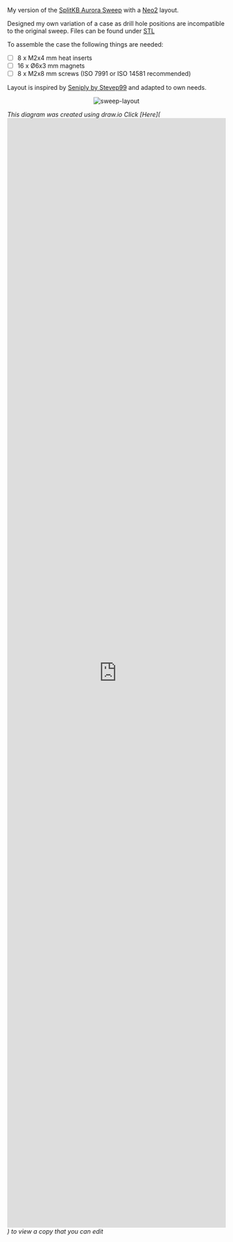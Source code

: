 My version of the [SplitKB Aurora Sweep](https://splitkb.com/products/aurora-sweep-pcb-kit) with a [Neo2](https://www.neo-layout.org/) layout.

Designed my own variation of a case as drill hole positions are incompatible to the original sweep. Files can be found under [STL](https://github.com/hoyohayo/zmk-config/STL)

To assemble the case the following things are needed:

- [ ] 8 x M2x4 mm heat inserts
- [ ] 16 x Ø6x3 mm magnets
- [ ] 8 x M2x8 mm screws (ISO 7991 or ISO 14581 recommended)

Layout is inspired by [Seniply by Stevep99](https://stevep99.github.io/seniply/) and adapted to own needs.

<div align="center">
  
  ![sweep-layout](https://raw.githubusercontent.com/hoyohayo/zmk-config/master/Layout/Sweepd_Neo2.svg)

</div>

*This diagram was created using draw.io*
*Click [Here](<iframe frameborder="0" style="width:100%;height:2550px;" src="https://viewer.diagrams.net/?tags=%7B%7D&highlight=0000ff&edit=_blank&layers=1&nav=1&title=#R7V1dd9pGt%2F4t54J10nctZ41G35eATdqTpM2p075tb7pkkG0aQBRwE78X57cfCSQhzd4jgZHYwjO%2BSGwhCdCzZ88z%2B%2BOZnjmcf3u3CpaPH6NJOOtxNvnWM697nBuu7cX%2FJUee0yOGZe%2BOPKymk%2FTY%2FsDt9D9hepClR5%2Bmk3BdOnETRbPNdFk%2BOI4Wi3C8KR0LVqvoa%2Fm0%2B2hWftdl8JC%2BI9sfuB0HsxCc9u%2FpZPO4O%2Bpxd3%2F8%2B3D68Ji9s%2BH4u1fmQXZyeuP1YzCJvhYOmTc9c7iKos3ut%2Fm3YThLnl72XHbXjSSv5h9sFS42h1zw908%2Fuez9Orq%2Be3r%2FGA5u%2Fo7%2BeHeV3uWfYPaUfuHf0k%2B7ec4ewdfH6Sa8XQbj5O%2BvMc49c%2FC4mc%2Fiv4z412C93D34%2B%2Bm3MH6vwX202KRAGm769yiYT2eJDfwaribBIshOS9%2FFSP8eRrNotX1Xsz8a%2BMPt5dPZrHDc9MwbKzm%2Bip4Wk%2BQNt1fDp5F9tXC1Cb8VDqVP510YzcPN6jk%2BJXvVTpHKbNVMQf66B95KT3ksYJ4dC1JTe8jvvEcj%2FiUF5AhwOADnV3XB8QVwDE4LjgnA%2BaAsONwsg%2BMTDxwLYDNUFxu3YwPHBuD8W1lwTEMAJyMLVOA4AJxflAUH8AGX2K25AJwf1AVH5AM2sVvzADh9ZcER%2BQA5k%2FYBODfqgiMSAuqRk82BBXR%2BUhYdwAgcYkZgwBBBb2j2fHUZtcgLYmJADBEMFGwhctSFSGQHPrWPg%2BGCBCLPUhYiwBGo2bUBowaf1EVHJAnkAwiGDf5QFh2RJHBGTBK45QEwwslDmD21aLV5jB6iRTC72R8Vnsv%2BnA9RtEwP%2FhVuNs8pRMHTJioDGn6bbn6Lf2fp778Xjl9%2FK7xw%2FZz9sYi%2F7m%2FFP5Jr2Fs7%2B3N%2F2fav7Loqy0gNyIKW4fumOYqf62C9WUVfwqLNGMzhbpU1rKOn1TisGhHp9L4JVg%2FhptKxpbAniFSa1yqcBZvpP2Hpg2DGsr20v1oFz4UTltF0sVkX7vwpOVCYlLlgtZ6QsKo53zFtwVB3n2BvtvlXOciS3xv3735bfvnouu7g8%2BCHv%2F5cjZ%2BvspUqkSHvDPEgU8ZsDzFRYHrD%2BIcxaKz58WZNEn%2FKfisWCUzIK1uQKTrA3QdNLxJ84HHGVPk8inGHb5uTp61VtIkfSrRIXrdPmMbK01UQzyLcxizGGTGGWcz99qcV%2BiHwd245Z5vgcIOlnd8u3C242i1gz6O4GOTObJPAsgwWJTNz%2Fn5KCkS2qFzdpzj2e8nU6ATzxFOkJ6zDhyiMjz9Nkwc4j%2F6aimf0kiwouC5YLmfJdeMt5Edduohig627MrmYbT%2F9emuVyWfn%2FvLb9gUnv7%2FzkP4%2Fy76t%2FDEccqMb3vPcXt%2FN7hgDtbtp%2BY3iw7tHnh1mYJyf4J1NYUCadVSyU4uMzOdlPtixaBcZBkyxvD8ZrUtdAlpuGR3yzLEBcyzfK4uObQjoUBddZNZRQOeduujYZXSoy5U4TLGM1AXH79rQgdmV%2F1UWHUcgBeSZfQ4TK7fKogNIAXXymMOcyo%2FKogNIAXXhBYc5lZ%2FVRcfummeDwcPP6qIjsgLysQNjONfKogNYAXUun8NQwUBZdERWQJ8thqGCj8qiA1gBdaWFCUMFPYX7ZwAvoPZtJowWvFUXHZEXkI8eGC34H2XREXkBeaUsz7rPu5%2FH3Vcq7YuTfi%2B%2B1milkuMzZ%2BT3kLywO2JsW8MktYfa%2FK%2BZxmgOqFRK4WkuAXzaYEaCS8vxycO5kCG8ElOEFzW%2BLbESnjpFmNeJ6PF9zvFtXer4huHJ2%2Bd5Vhtwt8rKAgxgVKcM%2BQZrtoy7wAg5Bitjzk1%2FBA2hvZotS6Bi56zZwtGF4c0c2gzZGKmwUAtyty8EEQDfP65kENbAf8AYdSE0tf67AZBM5r21SzA5kJLl4jtFmMzWYIJxztPH26XOqGJvmZVFB8gGEYxzcnXREcpSTd8kRgfGOU1l0RE7ykyXeuzAOKfC%2FX5ux8aOBeOcMDigCjpiR5nFDGJ0kLbzrLR4hjI0VaACFMEmdnMWDHn2FB5KIkmwTGpHB6NYb5RFRyQJ5ATbgjGInquudxNpAv3oQaIItrr4AKJgURMFGD7IiQIeylEFKkAUfGpXh%2FW9qbsiAkTBpXZ1MJrwnbLoAKJATrNhNKHnXquLj0gUqEePDeMJPVtdfABR8IiJArdhWkFr1JiO0fc5qlGTvyK1htrMcPbI6zPDXsoNiDVqBKdiO0bR7upO941mFWoqn2mxW3DRaFHKSQlqSbpZ8DsOC%2FztbYHV8WvX2epNtC4qYnPqajTPJ%2FVIL6pWadwnIVaTz0rAOq5dNnD5aT6JH%2BiTuOd1wicJyzjb45U%2BSVQt5w3LZlU%2B1LpKGt6kn2qwdk7mpyYeYzGxxBTcbMasVvyUKLxhZyEoMmYLA8jqSsuK3TTkmTIbBpChhp0q6IjdNORZZhuGj6GUmDLoCL005BUaNgweQ0qmDDp%2B18YOjBefLs91qeiIvTTkiUsbRovTf5XEB%2FAC6sSYjcSLTYV1hQRmQJ5YdmC8%2BL%2FVRcfumHdzsPozdXPJIjegHz0w4PAvZdEB3IA6V%2Bkg251Y6nI3wA2oc2EOjBn8l7LoAGZAnUl20Ma1XOFYVZhEikDu5GDw4EpddESCQD6IsGIzdZc%2FgCJQFwM6SPjgVHBerbACeQrIQYIJTaLVYMnB7kdAaxEt4tORGpftT%2FLKYzCJvvZ2Wev1l3Azfkz%2FKIP7MAvW6%2FSVSbB%2BbLODnrxAwYUhCtBBf%2Fs8N%2Bg66F8kh5AZT9WWNg3ACXvtTQs63fM22xsM2ZJofXr10KU6WrFG3slqhOg2Q8Z4i6roCBVbjkM8DRqsBdZyqeiIFfKOTT52WmApF4uO27Wxg%2Bzzriw6YnW8Q71cNrB93tXalMyr2kts2Ovb0k3DiIy4bKz393eeM8bI78T177Ct%2FUwW26FzDlrlmtRTQ7aLjDZvzLz9657vaPN%2BKS91GfnciiTctHnn3lvYCVKb93HEnnxRbCAiGdq8c%2B897A24Nu%2BXrow64L2RjZj6s9M3Cn992InrJtcgXzeh%2BiMquSZW55r%2B0zXfRL36B8sjl3yCVX5L8lor%2FqatuGYVRJ2kNpAdwrUVl614rK24erHTgVAVlsVQyoqzxc7uha%2FpU09esrZ0E7fv%2FnVvcKPNu2axQ%2B6kka3oFTPvWif9j7bimmWfTb3s41i67ER02pHgeVk9XBnCUnVcqeytWA9XKptrwneJBNP3qVHHskjNoX7RNauibIlHvdmfwWFS5FPwUBSlkU01e2dtWBJn%2FcunRr2xdUFIi%2B1M9MULHOYHvo%2Fv3ShCdWWpXUJIbGmiL%2F7h8s241GB9Jq9KUDo939Ckr7rhi76%2BkCPF04uJul7G75yXUT2MXe1l3F6%2Fr71MdWMcfbEDh1Hs5mjr9Y%2BatnYmd8xVj%2FTWkiKm3VU1s6cvXsnyJdqIZUZsaiOuYfbkc66pevdDrRFzbcTVq58OeGIsOv36jRjLD4OcmyMz7%2FQBJecfQqzlN0q7hIptFLublt9IDx983UVfd2HKeygOtQ7Dja2DM4lxLqLVPJjJbfB1DtLjK9aVehovsjCZ8yl6mYOcj%2BRsRX0SiBCQlxmYyje%2BVPJSweT1xIpFCMgrvkws96cqOnbnaA%2FWwKIqOuKajn7sNJrRSh6eVT0DZKdsLxtiF1dPA%2FXXV84FxcvR%2BYDJ%2BM%2BWUz7r2aBmmUXeamSq3qSRh9qOK2%2F3nN6gNQmSV6ucSV6FyLM1RAGdM27ymP3%2Be%2BH3mi0ejd6lbztrmGlilWLf2RO9I0wJN7y7a5Naq13a3lVUT6WvFs%2FuXCwX%2Bwa7%2BlsRRhVxK%2BMTcMa4jY6%2BEWNYS3%2B7wqgOh6zkvMKosflQuukX7cV7Fkft%2B6Y5wh21z5yRf5qjztZX9ZvxZshTbxAutIsa9jn2%2FM6fU5USc39cbO69a5AbSluBpN0%2FR7ipQ6aTgLHtcWCDpsvYcNiMW3KFJjNMrfnME4hcW2Qy%2FScDeBjN76LdAkXYbblgDoXzkVu8yRcuu3%2Fn0XeH300wr%2Fhpb8oWVUYtbT1DutGC2fQhYSjjGMMwPj5IsJuOg1k%2FfWE%2BnUy2fhcz4fI02piZmgh3zRxfcZblDVigLTS8mcwCFuhyZFZ02rJAW14Xg1hU7nNuY9i%2BJF%2FsYzSZ3k%2FD1Rr3TAeaZzk%2BUD42zQ6MVtE8fsdZeJ%2B46%2B3afJWvrPM3miJvLkmJNfCZ%2Bh8%2B74IHP93u%2Fr%2F9%2FodRemj4%2BecPu99%2B3p528kdsfBxuH2VnR%2BFo5DHWUKepweqjBgbGR%2F3WfL%2FNkZEnEtTFJCYb2wc8Th7udHz0YqHqweZEM%2F%2FjMKK5J7W8yGpzIouyWoFliBN9Pdr1ZDNzZvVRgUwMuZZsFuzDRswjO3YcJwWk02Dl5ZLHBbPbfff0qr3lgRtZAnu1Re6yezTgRsey5LyHIU%2BkszOQZBsW8Iwy41Av8i%2BKjPnkkX8bFjOMoFNTBh%2BB7PnkuUYbLjJHMHitCj6iMJRPnqm34XJwZKmLj9u58QNz9SNbWXxEzR6fvJgO25WYCh0JCmXeOwnvg6e8PBRDs3XWEFNPareHbFas7KASSYPBOLXXQ3crVhQekTMYzCAfPbq8T0oZujB6OrTdX1fnJJFJGMykphLIzqgjR9lxJfZN0FM9F%2BYtRq6y%2BIgtAfRLpSyLVcTHUxcfoSmAPtTgIqFUWCCjDD5%2B58YPEkrNZkkFARKr3Olj3S4SSzXUTUYAhuCTMwQkmJptEqkgQIAieOQuDq6MPq22TcpN6KDdjleLRsG2LglskW%2FQu0u9r7qcbdAPRb2vupRqdCDE58FgBBk8XY0hiQSkAzEkD6mtTPr8Rr3%2BjbLDS%2BQhHQjRejBWkeE0Uhcnu3tuEEnvpjhdq4uT373xpPO5FWyCPN3utZDPfbXt5QbzqXe58VpI8LbULny5W1GJzcUGy9ZEdLgj1WZIpzhBd%2FEB3d%2Byxr8GoILdxT6DPvW83cV52Y6yoif5np4yHbfWpE2aWcne3995zhiz6Ynr32E2bTJuGtB%2FNWDhsEaPnHv7qutnV9q3f93zHW3fL%2B6MIA%2BA%2BkgIQJt37r7dXt%2FV5v3ixhLy7IsvV77W5l0jVq3Nu64vh957y0WUk6eSYflzf7YpwFx8ScNc395DXtHhHxC4aqBj3oJPua2O%2BWodqE51zGeUraMd83kI4NSOeVdUfGipY95g5jla5n3dHbKHwOJlCGx6Ytah7hByeDwRHvIqXF9XLe1pHxfhIS9izwRANTw8kdjs2Ojh2ZSs4UlCAiI81C1UnGEhXUXhAdTAoY6488xgNDwYNaCOOXDWIa0JanggNaAm1pzpGqQKakA%2FeuRyx6Xo69Ds%2BaOuhWap8YRcgjo0x5kOM1RwCeqSP850mEHOJRzqglnOdJhBziU6wMR1mEHOJehHj4GFGSCX%2BF3TiBoa4VB3THGjhZBEodS5wUpngpEH5i3qCmWetdPrvSvTKhNfund3mxVUBQu%2F6N4LUxTXc6h7L7ihozyFDlsBHvoQtqGjPIXGWhEe8gSQoZVDC%2F20IjzU6dPYv2p4ZDszdWH06KBNoY1WhIc8w2DooE0FNSCPSBs6aFNBDcgTQNkGRxoejBqQOzfeQiDmYuEB1IB%2B9GCBF0XhAdSAPmHAddRATg3oo8xcRw3k1IA%2Bn8N11EBODTrg3HTUQE4NOjB6dNSgghqQV%2BLwFqIGLYlvXbCYE6jAIk8k8RbCEVrEC4h4ieOdPEWeeaAC7v1xN0S8Asa2klwAU9NlbDiEhtGsiBcTRLwMm1zFi1twA4ek3zl7itFq8xg9RItgdrM%2FKlj%2B%2FpwPUbRMD%2F4VbjbPKTbB0yYq47lvDj98N%2FUDbADpYzdN3x%2BNUMyzV%2FIOd6N3VIe71CZqm9C5iTSh%2FzBbeL9%2BvzCff958uvvh47c%2FfrwJrrJ1dW0P%2BonN5abtvXXL1pnseVW%2BjaQvvKnObW7BCaKjtvhSUYTWbPgctmg657FFy3XfcsEWTVHsoDlbRL9rlgp93aZ4iM1JTJbYFI2mTfHQWRS3FrhPYtet5ci57qKtxWh8Ej3NWuCujV23FpV8C298mjtxPQUTk7fhLFkXczaID22iKF47cPZpFcXrnRDYVrw82ZRNofx803UusvQNZtOHZKk9jp92GB8fJIud6TiY9dMX5tPJZGud2PKtvMArLY%2BlK%2BIT%2BVETqzRBtCheIME1muH42VKuuErj7a3SGInLyIf%2FfsTnToOC5Qrr%2BUkQevfjKtzrpwZ%2BpvWVxcH6ynDYW5ez%2FMcs3%2FRQOa%2FEGAFdNt3zLt1MDpzUL4tlMF0ln2G8fXCFTe52XQB3Bee11M6rCedlW8AUDNN5CzM0RraYK0WZcpX5FmaxDi2oslfOE2eqFy1sfUFtMOh8PGGyOlg98JCbtR4psi7Fmk5ZcB1vhcOhzArzV06g0JYJZ1VcpixLyXaFQ1uwPGkYLNdwTvoQjb8cMAl1d3KBE6HMRBqYbxxhB0L6QicbKXSy1d16EAhzcJ%2B6HMCGtU5%2FqouP2OHMHepqGhsrdoLkTRWEgDgHJy%2BosZF6p6Thmvf6Q3VxElU6OjCSsMInU1mEgPgGd8nZAlKi5MBQmyoIAbZgkjfsOrCY6P%2FUxUdkCyaj9nEO0jVlKzwLAbZAzrezebGIkKswQiJP6MAYQreq2unvZCo8iqIFOINpUHMGR77z0p2wAWgSFc31j%2B6UV1%2BD9IK86ddBGq%2BGvDeARbHKgAQ4BrkqiINFJA7RXNvLlM2SiDWiUxZj3b1tHqlNAJCYDiwDsBavHWqT6T9yC6hU3RtHi3U0C9ZHaOWNo6fVNFzFLy3Cr%2FLr5tEiWm8NRSKbZ1iJbF762my6CK%2By57h9FRfVSxxTcUvp7TdX3VYBnaN3V1jY5%2BJs9WvBHhfRah7MGrdlpm25huySqw067fbwvS51WjPbnIsMroxPtwSX7rTtIZKtlkHdaetq6SK5%2BAp9lsFFInCqwgPEV%2BjTdK6WLpKLr9Bnu10tXSQXX%2BnA6NHSRXLxFfrsj6uli%2BTUgD6Z4GrpIjk1oM%2FMuVrwuIIa0Ds3LXgspwb0oydrCtHwINSAPqfi6ahBBTUgD71m0UUND0YNyLM8no4ayKlBB5ybjhpUUAP60aOjBhXUgLwsymshatCSZCsBVxDL2OgTQF4LYQQttVontUqf7%2FVgfOL2eQ6xb0VrVdBi8RhzTQzEvs2YxaAl5NqqZYs5HShEaDWX5qETWvVb4PPtlFJc7hDl4hBl5GrIfgvrhNez%2B60nwHVG0fLh5%2FUv1urX5ed1%2Fzfb%2Fzoy%2F%2BfPz1ewO%2FOMsiLZ7wWBkOZlRSQKWhWaWwXjsqqN68WKfSgWB2uBpsbQtoqOYyOytAfqbPVXq%2BC5cNoyOWFd8V6%2BB97LSvu%2BZcI82DXZzjL7MbH7JPsR0oBWbrb6JxLjecmo6Yqe5dGCdo2NGr%2FpQXOS34Wh6EEUbWZRMEkKmEWRnjf3MYdIVOO2hc3sfrqaf40f1XfADLV63HHSlzZ0Orh6HK5%2F2cS0%2FN64f%2Ffb8stH13UHnwc%2F%2FPXnavyMmEe5oj5Da19onuIGC8%2FT65LHWLIVSeOQYS6%2F7S4TbhSzsrBQv767X%2Fk9XkNZOxgHDdiZYQHBSsM7YzIZNTFsdTa6TMyagMhDIDpjrRkKEVxJ%2FUtZgOKlLgTojLWaKEBYzuVC%2FV4TEEFdXvoxBPMuV8oCZDIEoDN2C6AAvbTXGe0eTE9Yhw9R0t73NE0Y%2Fzz6ayqeIbQQpkeD5TKRZGbjLRpHXbqI4vVa3ZVYNyH3UsIF2xCtVEUXcLob3utf9wY3upG7nmj5Z0zNowauK14rWZZ%2FxrI9FB9597IaDsjkkhXfVtTF6fmGdjMHcFHq9ZwuDa4kouRuJku%2BHuNn7oLxl4ft47najevtgF093L1JRGtTPYNEECL91TW%2BwyJAQz2A64mwf8beGNxAdHlyNZE7Y5UYDhAWMtNMocAUmHY0BxDeMxaj4naMyi9qO97bsantuJ7xki%2BsDbkwpbbjrR1zbccHrAzI%2FTHWG3COlcFbbR4HrAvO2BiHm0ejEfJMDq%2FCz9Ur7VU7u%2FrrKz1e8XJpwBx3ecNe327Lpl%2BPihti42cs7MdtXC53qm28bONuiwK%2Br6fOGlausjM2LeE2rrU1Cu3nACD6TLQBQ%2Bhw43pVELINBCHqYo6sqamAkKcuQrA8n74iisMgtq8uQn4Xx1CjUexXQLV41XJi0BbVulSbdiC1os99cxjRfqMsQhi3Ik9uchirhTuaq4IQxq3I6xM4jEKquwkuyq3IvRwMBDrqIoRwK%2FoxBMNYsEdPFYQwpkCeM%2BQwCAObeVVBCGUK1OkODqMw6m5OhzIF6nylCaMw6kYyMaZA7uVMGIVRdxt2lCmQjyEdhSlHYZzCnmpoI5Q0ROPoEM0BxIu6eNbURYcv6vPznPIemG3le88qUVkWJZmE98HT9vtVSKq1KnQIq83p08UmUt2YDpsOqlxeHOQYKaCugsl0Vl%2BoK5U8mlN0pXItqd8Lr%2BC6UkDgaRj%2FMAbtIj%2F%2BUiUqKdZFYSh8AKVoFpWh8MeeTk1t66kZou6xZwiWJBFTe4FuWeUTaabQNJ63dlNk%2Fgv7Dp%2FGyu8xCTbB1SRYfVmFidrV1XSx3UP37mGcm03hDvlvyGe7qrrNji%2BY8aD2JdPrj09z6cTa1nx7vLOr8seC2y6MO7b9gf44H4%2FyETwL7sLZIIcduuxwMemvVttPPk4%2B9XSMzA8N%2BGhhD4RcPLPgnm3EPdutuWc5hU2%2Bvdy0GzHsslmHXuiE5gFmvftkEvttRSZZJApHG6DMlBswKaCX6zG4LmpNJxm3KnkXS0lMjcjQEslqIxDvhL1RBiAwyGE0v4ukJolLx72qB%2FAmXyDu%2Ft1ED9%2FVPI%2F0ax71Ntm1e93IIx%2B64B1emZikCV2L4zNn5AtOizcxdTnC3MXg0sL2oJfJErqneBlU%2FbRGUDK3i6KZzjdvgpjY3cW2yq6SD5V8%2Fsdwsf3Ms8mO893tD26C5TKGjbNKQ6wd5qWPEGXvPY6Jd7AJ1%2FHvs%2BA5UbqM33a6jeLsPkxTbxkPzor3XIWbp9ViXfjS0cPDbPutg4dgumjuc6xnFR%2Fjfht8SgYbZ%2FNolfz3JXxersJ4dDT3Cb4gnyB%2Bm3E0CZv6DFJCYhxGSA6JXEgiErIIRhPDX9gf6gqJvtomwjIMcUXYmAOQ5xt2irL1wrC2rNlUqTAu92seQzpz1z5P%2BY2QLh%2FJ7F1enA7Xy%2FFFTe2FAcz9Hmw%2FamAkmob%2FNmugzOdi%2FtZyYKTPxRSeeVvjsXYt%2BRKlZpwv9jljSawTsVhxrj1s2dg569kGsptYHlplU%2BGOBewky9yW3XZLViJfG1YtEIxB37jhtYAnDONSAUfIfGrmjRiCLWzUwm1MFd7kb13EZ2R9ZI1bg1wnoMoaHNb3k2TWKx7%2BiDWkY6AZtyDQORupHuHIai4rum%2FcEOTd0toQ2jQEcd9XD0kSn9UQ5NqlVYZwvdu6ThvCCUIhvOwRPGKPADN7gw8AposogGpnAw4vn6nznaLO2CyAh%2BRgGe1lItYEQB4EyPDOV7KGA6QFOQsCcAhAZ2xlxgGCQa3B5%2Fjv4YefGwXKejFQzGfh7vIyUPbQGw77ACiQE7Vsx%2FPNhiB0ujjG5HGQQvwqQfXAGPYRyQdtIYDVYBYCqy7OayFYDERRL4zymDO2MuAAYWEJVQFCeAy2Ffd5AcIEBBUFCOMx9CsBvUVMJUuhH0HyOMvLWIqhWUqjLCUPtpBZiN5%2BpZqlIAGyswKESMepCxDGUhxiH4soxykLEMpSqHl%2BhocGSMJSyEdQ07EUrllKsyzFIWYpiArb7c3nk9GrkkZ%2FHWhyZMY0DVgcdF40Wwi8tKMAvvsRoEwzwDUoOtufntAHMAnWj%2Fk1bfYJm6YDgc9KwMiAl%2B8I8TJHb2pHf4KIFrQQ8qA5IkSnLFezDQwgaq6mNwMoVFUhAFHnlhEZOnUB8js4ghAVuksteWoAIgfhKeR5DUSG7jSeYmme0ihPIQ%2BbozJ4ig5hjKeQZ75Q2TZVAUJ4Cr2P1eUxlTyFfgTp8phqlkKd1zCbjqbYmqU0y1Kow%2BamjqZUsxTqzJepoynVLIXcx%2BpoSjVLoR5BFoymKAsQylKo65esg2Ip22xuK1SjUiq6Re4hZxtkYtFIKpg6I5gpB7eUCm5SKboqFyzP%2Fr4E7FKSuAnkEcdNXgSAiJLehpvNdPGwBhbQtNynhaF99DiWeYQGEDMZg4mLcyp%2B4pDBnQ%2BPkflOnnJjMt%2B5sjcq832EDZRGuO%2BPRhjm%2BSu5GrjRa14N%2FO%2BffnLZ%2B3V0fff0%2FjEc3Pwd%2FfHuimfJiKIceGWxf9ty4Bbnby1%2F%2FyMozljxQqvwqm%2BX77%2F7wkAqHLyLaSN1aNl71eiO91er4Llw2jI5YV3xjQyOLD08YcDs7rofPscJm%2BPCOHB3ozOOKKM4nvLRhY%2BovQz%2B3tZ%2FL44DieEfOuQkI1Y%2BEgV%2FPQlC73586EjDweAHDrSM0jY80I61WtNhYPcPKw3rS0cVco2ZakvLrrFcr%2B6alkYH6XyjR8fLRkdWq9vc6DhNewxbYdRLDaVPEkgNfUiFbDNp2UnySB5jo3t43N5qqxjOROHseSTXzRYs%2FCIkiVIhpmaaejCXhBTpGNmKpek9E%2BQGohVmZVdqhdnXoTBrewZLfJ3nsSxZlG8kZic83ua2Fb%2FkWVgkvinl2fjPVZQgvWcP8UN5%2FBhNwuSM%2Fwc%3D"></iframe>) to view a copy that you can edit*
